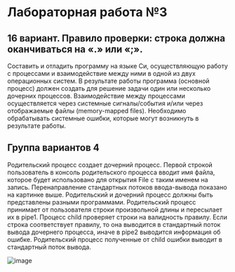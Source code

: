 # Лабораторная работа №3
## 16 вариант. Правило проверки: строка должна оканчиваться на «.» или «;».

Составить и отладить программу на языке Си, осуществляющую работу с процессами и 
взаимодействие между ними в одной из двух операционных систем. В результате работы 
программа (основной процесс) должен создать для решение задачи один или несколько 
дочерних процессов. Взаимодействие между процессами осуществляется через системные 
сигналы/события и/или через отображаемые файлы (memory-mapped files).
Необходимо обрабатывать системные ошибки, которые могут возникнуть в результате работы.

## Группа вариантов 4
Родительский процесс создает дочерний процесс. Первой строкой пользователь в консоль
родительского процесса вводит имя файла, которое будет использовано для открытия File с таким
именем на запись. Перенаправление стандартных потоков ввода-вывода показано на картинке
выше. Родительский и дочерний процесс должны быть представлены разными программами.
Родительский процесс принимает от пользователя строки произвольной длины и пересылает их в
pipe1. Процесс child проверяет строки на валидность правилу. Если строка соответствует правилу,
то она выводится в стандартный поток вывода дочернего процесса, иначе в pipe2 выводится
информация об ошибке. Родительский процесс полученные от child ошибки выводит в
стандартный поток вывода.

![image](https://github.com/TPShipilova/OS3sem/blob/main/3/4_16.png)
